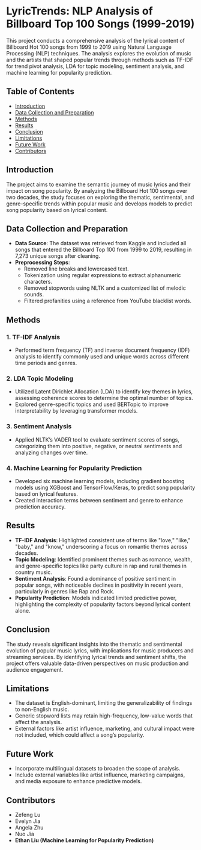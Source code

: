 # LyricTrends: NLP Analysis of Billboard Top 100 Songs (1999-2019)

This project conducts a comprehensive analysis of the lyrical content of Billboard Hot 100 songs from 1999 to 2019 using Natural Language Processing (NLP) techniques. The analysis explores the evolution of music and the artists that shaped popular trends through methods such as TF-IDF for trend pivot analysis, LDA for topic modeling, sentiment analysis, and machine learning for popularity prediction.

## Table of Contents
- [Introduction](#introduction)
- [Data Collection and Preparation](#data-collection-and-preparation)
- [Methods](#methods)
- [Results](#results)
- [Conclusion](#conclusion)
- [Limitations](#limitations)
- [Future Work](#future-work)
- [Contributors](#contributors)

## Introduction

The project aims to examine the semantic journey of music lyrics and their impact on song popularity. By analyzing the Billboard Hot 100 songs over two decades, the study focuses on exploring the thematic, sentimental, and genre-specific trends within popular music and develops models to predict song popularity based on lyrical content.

## Data Collection and Preparation

- **Data Source**: The dataset was retrieved from Kaggle and included all songs that entered the Billboard Top 100 from 1999 to 2019, resulting in 7,273 unique songs after cleaning.
- **Preprocessing Steps**:
  - Removed line breaks and lowercased text.
  - Tokenization using regular expressions to extract alphanumeric characters.
  - Removed stopwords using NLTK and a customized list of melodic sounds.
  - Filtered profanities using a reference from YouTube blacklist words.

## Methods

### 1. **TF-IDF Analysis**
   - Performed term frequency (TF) and inverse document frequency (IDF) analysis to identify commonly used and unique words across different time periods and genres.

### 2. **LDA Topic Modeling**
   - Utilized Latent Dirichlet Allocation (LDA) to identify key themes in lyrics, assessing coherence scores to determine the optimal number of topics.
   - Explored genre-specific topics and used BERTopic to improve interpretability by leveraging transformer models.

### 3. **Sentiment Analysis**
   - Applied NLTK’s VADER tool to evaluate sentiment scores of songs, categorizing them into positive, negative, or neutral sentiments and analyzing changes over time.

### 4. **Machine Learning for Popularity Prediction**
   - Developed six machine learning models, including gradient boosting models using XGBoost and TensorFlow/Keras, to predict song popularity based on lyrical features.
   - Created interaction terms between sentiment and genre to enhance prediction accuracy.

## Results

- **TF-IDF Analysis**: Highlighted consistent use of terms like "love," "like," "baby," and "know," underscoring a focus on romantic themes across decades.
- **Topic Modeling**: Identified prominent themes such as romance, wealth, and genre-specific topics like party culture in rap and rural themes in country music.
- **Sentiment Analysis**: Found a dominance of positive sentiment in popular songs, with noticeable declines in positivity in recent years, particularly in genres like Rap and Rock.
- **Popularity Prediction**: Models indicated limited predictive power, highlighting the complexity of popularity factors beyond lyrical content alone.

## Conclusion

The study reveals significant insights into the thematic and sentimental evolution of popular music lyrics, with implications for music producers and streaming services. By identifying lyrical trends and sentiment shifts, the project offers valuable data-driven perspectives on music production and audience engagement.

## Limitations

- The dataset is English-dominant, limiting the generalizability of findings to non-English music.
- Generic stopword lists may retain high-frequency, low-value words that affect the analysis.
- External factors like artist influence, marketing, and cultural impact were not included, which could affect a song’s popularity.

## Future Work

- Incorporate multilingual datasets to broaden the scope of analysis.
- Include external variables like artist influence, marketing campaigns, and media exposure to enhance predictive models.

## Contributors

- Zefeng Lu
- Evelyn Jia
- Angela Zhu
- Nuo Jia
- **Ethan Liu (Machine Learning for Popularity Prediction)**

